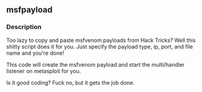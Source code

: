 ## msfpayload

### Description

Too lazy to copy and paste msfvenom payloads from Hack Tricks? Well this shitty script does it for you. Just specify the payload type, ip, port, and file name and you're done!

This code will create the msfvenom payload and start the multi/handler listener on metasploit for you. 

Is it good coding? Fuck no, but it gets the job done.
